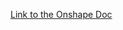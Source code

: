 [Link to the Onshape Doc](https://cvilleschools.onshape.com/documents/898fd9058e5d40844ded8c43/w/e191b985a5c15e42f952c2aa/e/d85de27d1ab2dca008224c9a?renderMode=0&uiState=656f77683039a63904700a5e) 
